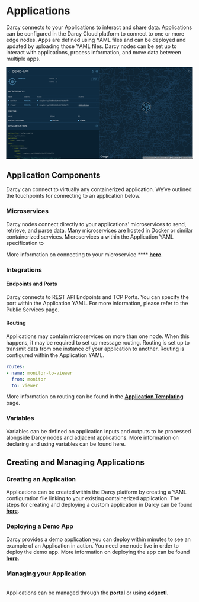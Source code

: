 # Applications

Darcy connects to your Applications to interact and share data. Applications can be configured in the Darcy Cloud platform to connect to one or more edge nodes. Apps are defined using YAML files and can be deployed and updated by uploading those YAML files. Darcy nodes can be set up to interact with applications, process information, and move data between multiple apps.

![Application view in the Darcy Cloud platform](<../../.gitbook/assets/image (9).png>)

## Application Components <a href="#touchpoints" id="touchpoints"></a>

Darcy can connect to virtually any containerized application. We’ve outlined the touchpoints for connecting to an application below.

### Microservices <a href="#microservices" id="microservices"></a>

Darcy nodes connect directly to your applications' microservices to send, retrieve, and parse data. Many microservices are hosted in Docker or similar containerized services. Microservices a within the Application YAML specification to

More information on connecting to your microservice **** [**here**](microservice.md)**.**

### Integrations <a href="#integrations" id="integrations"></a>

#### Endpoints and Ports <a href="#endpoints-and-ports" id="endpoints-and-ports"></a>

Darcy connects to REST API Endpoints and TCP Ports. You can specify the port within the Application YAML. For more information, please refer to the Public Services page.&#x20;

#### Routing <a href="#routing" id="routing"></a>

Applications may contain microservices on more than one node. When this happens, it may be required to set up message routing. Routing is set up to transmit data from one instance of your application to another. Routing is configured within the Application YAML.&#x20;

```yaml
routes:
- name: monitor-to-viewer
  from: monitor
  to: viewer
```

&#x20;More information on routing can be found in the [**Application Templating**](app-doc-advanced-templating.md) page.

### Variables <a href="#variables" id="variables"></a>

Variables can be defined on application inputs and outputs to be processed alongside Darcy nodes and adjacent applications. More information on declaring and using variables can be found here.

## Creating and Managing Applications

### Creating an Application

Applications can be created within the Darcy platform by creating a YAML configuration file linking to your existing containerized application. The steps for creating and deploying a custom application in Darcy can be found [**here**](../get-started-ec/deploy-a-custom-app.md).

### Deploying a Demo App

Darcy provides a demo application you can deploy within minutes to see an example of an Application in action. You need one node live in order to deploy the demo app. More information on deploying the app can be found [**here**](../get-started-ec/get-started-deploy-app.md).

### Managing your Application

\
Applications can be managed through the [**portal**](../get-started-ec/get-started-deploy-app.md#deploy-a-custom-app-using-the-portal) or using [**edgectl**](../get-started-edgectl/#deploy-an-application)**.**

